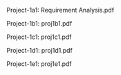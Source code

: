 Project-1a1: Requirement Analysis.pdf

Project-1b1: proj1b1.pdf

Project-1c1: proj1c1.pdf

Project-1d1: proj1d1.pdf

Project-1e1: proj1e1.pdf
